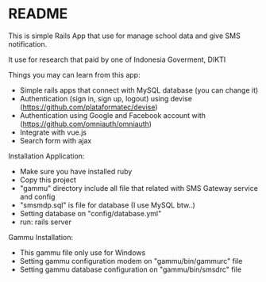 # README

This is simple Rails App that use for manage school data and give SMS notification. 

It use for research that paid by one of Indonesia Goverment, DIKTI

Things you may can learn from this app:

* Simple rails apps that connect with MySQL database (you can change it)
* Authentication (sign in, sign up, logout) using devise (https://github.com/plataformatec/devise)
* Authentication using Google and Facebook account with (https://github.com/omniauth/omniauth)
* Integrate with vue.js
* Search form with ajax

Installation Application:
* Make sure you have installed ruby
* Copy this project
* "gammu" directory include all file that related with SMS Gateway service and config
* "smsmdp.sql" is file for database (I use MySQL btw..)
* Setting database on "config/database.yml"
* run: rails server

Gammu Installation:
* This gammu file only use for Windows
* Setting gammu configuration modem on "gammu/bin/gammurc" file
* Setting gammu database configuration on "gammu/bin/smsdrc" file